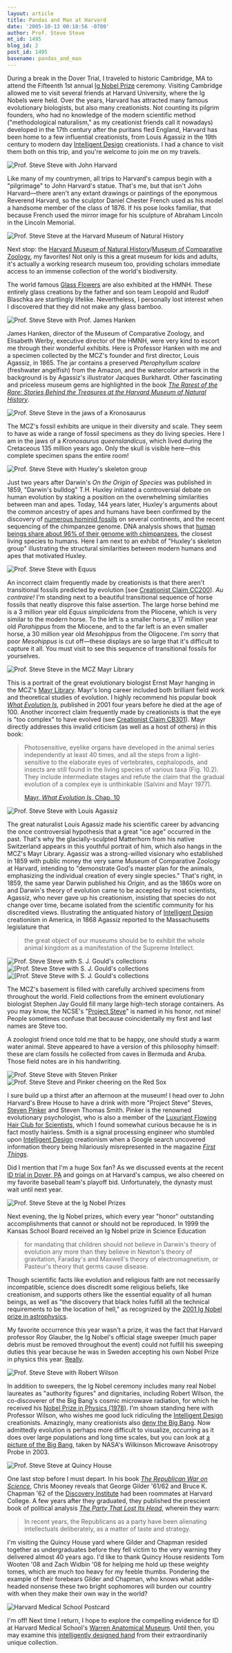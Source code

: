 ```yaml
---
layout: article
title: Pandas and Man at Harvard
date: '2005-10-13 00:18:56 -0700'
author: Prof. Steve Steve
mt_id: 1495
blog_id: 2
post_id: 1495
basename: pandas_and_man
---
```

During a break in the Dover Trial, I traveled to historic Cambridge, MA to attend the Fifteenth 1st annual [Ig Nobel Prize](http://www.improb.com/ig/2005/2005-details.html) ceremony.  Visiting Cambridge allowed me to visit several friends at Harvard University, where the Ig Nobels were held.  Over the years, Harvard has attracted many famous evolutionary biologists, but also many creationists.  Not counting its pilgrim founders, who had no knowledge of the modern scientific method ("methodological naturalism," as my creationist friends call it nowadays) developed in the 17th century after the puritans fled England, Harvard has been home to a few influential creationists, from Louis Agassiz in the 19th century to modern day [Intelligent Design](http://www.ncseweb.org/resources/articles/996_intelligent_design_not_accep_9_10_2002.asp) creationists. I had a chance to visit them both on this trip, and you're welcome to join me on my travels.

<img src="/PT/uploads/2005/SS_John_Harvard.jpg" alt="Prof. Steve Steve with John Harvard" />

Like many of my countrymen, all trips to Harvard's campus begin with a "pilgrimage" to John Harvard's statue.  That's me, but that isn't John Harvard&mdash;there aren't any extant drawings or paintings of the eponymous Reverend Harvard, so the sculptor Daniel Chester French used as his model a handsome member of the class of 1876.  If his pose looks familiar, that because French used the mirror image for his sculpture of Abraham Lincoln in the Lincoln Memorial.

<img src="/PT/uploads/2005/SS_HMNH_entrance.jpg" alt="Prof. Steve Steve at the Harvard Museum of Natural History" />

Next stop: the [Harvard Museum of Natural History](http://www.hmnh.harvard.edu/)/[Museum of Comparative Zoology](http://www.mcz.harvard.edu/), my favorites! Not only is this a great museum for kids and adults, it's actually a working research museum too, providing scholars immediate access to an immense collection of the world's biodiversity.

The world famous [Glass Flowers](http://www.hmnh.harvard.edu/exhibitions/glassflowers.html) are also exhibited at the HMNH.  These entirely glass creations by the father and son team Leopold and Rudolf Blaschka are startlingly lifelike.  Nevertheless, I personally lost interest when I discovered that they did not make any glass bamboo.

<img src="/PT/uploads/2005/SS_Hanken_Agassiz.jpg" alt="Prof. Steve Steve with Prof. James Hanken" />

James Hanken, director of the Museum of Comparative Zoology, and Elisabeth Werby, executive director of the HMNH, were very kind to escort me through their wonderful exhibits.  Here is Professor Hanken with me and a specimen collected by the MCZ's founder and first director, Louis Agassiz, in 1865. The jar contains a preserved _Pterophyllum scalare_ (freshwater angelfish) from the Amazon, and the watercolor artwork in the background is by Agassiz's illustrator Jacques Burkhardt.  Other fascinating and priceless museum gems are highlighted in the book [_The Rarest of the Rare: Stories Behind the Treasures at the Harvard Museum of Natural History_](http://www.hmnh.harvard.edu/shops/).

<img src="/PT/uploads/2005/SS_Kronosaurus.jpg" alt="Prof. Steve Steve in the jaws of a Kronosaurus" />

The MCZ's fossil exhibits are unique in their diversity and scale. They seem to have as wide a range of fossil specimens as they do living species.  Here I am in the jaws of a _Kronosaurus queenslandicus_, which lived during the Cretaceous 135 million years ago.  Only the skull is visible here&mdash;this complete specimen spans the entire room!

<img src="/PT/uploads/2005/SS_Huxley.jpg" alt="Prof. Steve Steve with Huxley&apos;s skeleton group" />

Just two years after Darwin's _On the Origin of Species_ was published in 1859, "Darwin's bulldog" T.H. Huxley initiated a controversial debate on human evolution by staking a position on the overwhelming similarities between man and apes. Today, 144 years later, Huxley's arguments about the common ancestry of apes and humans have been confirmed by the discovery of [numerous hominid fossils](http://pharyngula.org/index/weblog/comments/those_nonexistent_fossils_just_keep_piling_up_dont_they/) on several continents, and the recent sequencing of the chimpanzee genome. DNA analysis shows that [human beings share about 96% of their genome with chimpanzees](http://www.corante.com/loom/archives/2005/08/31/clint_is_dead_long_live_clint.php), the closest living species to humans. Here I am next to an exhibit of "Huxley's skeleton group" illustrating the structural similarities between modern humans and apes that motivated Huxley.

<img src="/PT/uploads/2005/SS_Equus.jpg" alt="Prof. Steve Steve with Equus" />

An incorrect claim frequently made by creationists is that there aren't transitional fossils predicted by evolution \[see [Creationist Claim CC200](http://www.talkorigins.org/indexcc/CC/CC200.html)\].  _Au contraire!_ I'm standing next to a beautiful transitional sequence of horse fossils that neatly disprove this false assertion.  The large horse behind me is a 3 million year old _Equus simplicidens_ from the Pliocene, which is very similar to the modern horse. To the left is a smaller horse, a 17 million year old _Parahippus_ from the Miocene, and to the far left is an even smaller horse, a 30 million year old _Mesohippus_ from the Oligocene.  I'm sorry that poor _Mesohippus_ is cut off&mdash;these displays are so large that it's difficult to capture it all.  You must visit to see this sequence of transitional fossils for yourselves.

<img src="/PT/uploads/2005/SS_Mayr.jpg" alt="Prof. Steve Steve in the MCZ Mayr Library" />

This is a portrait of the great evolutionary biologist Ernst Mayr hanging in the MCZ's [Mayr Library](http://library.mcz.harvard.edu/).  Mayr's long career included both brilliant field work and theoretical studies of evolution. I highly recommend his popular book [_What Evolution Is_](amazon://0465044263), published in 2001 four years before he died at the age of 100.  Another incorrect claim frequently made by creationists is that the eye is "too complex" to have evolved (see [Creationist Claim CB301](http://www.talkorigins.org/indexcc/CB/CB301.html)). Mayr directly addresses this invalid criticism (as well as a host of others) in this book:

> Photosensitive, eyelike organs have developed in the animal series independently at least 40 times, and all the steps from a light-sensitive to the elaborate eyes of vertebrates, cephalopods, and insects are still found in the living species of various taxa (Fig. 10.2). They include intermediate stages and refute the claim that the gradual evolution of a complex eye is unthinkable (Salvini and Mayr 1977). 
> 
> [Mayr, _What Evolution Is_, Chap. 10](amazon://0465044263)

<img src="/PT/uploads/2005/SS_Agassiz.jpg" alt="Prof. Steve Steve with Louis Agassiz" />

The great naturalist Louis Agassiz made his scientific career by advancing the once controversial hypothesis that a great "ice age" occurred in the past.  That's why the glacially-sculpted Matterhorn from his native Switzerland appears in this youthful portrait of him, which also hangs in the MCZ's Mayr Library.  Agassiz was a strong-willed visionary who established in 1859 with public money the very same Museum of Comparative Zoology at Harvard, intending to "demonstrate God's master plan for the animals, emphasizing the individual creation of every single species."  That's right, in 1859, the same year Darwin published his _Origin_, and as the 1860s wore on and Darwin's theory of evolution came to be accepted by most scientists, Agassiz, who never gave up his creationism, insisting that species do not change over time, became isolated from the scientific community for his discredited views. Illustrating the antiquated history of [Intelligent Design](http://www.ncseweb.org/resources/articles/996_intelligent_design_not_accep_9_10_2002.asp) creationism in America, in 1868 Agassiz reported to the Massachusetts legislature that

> the great object of our museums should be to exhibit the whole animal kingdom as a manifestation of the Supreme Intellect.

<img src="/PT/uploads/2005/SS_Gould1.jpg" alt="Prof. Steve Steve with S. J. Gould&apos;s collections" />

<img src="/PT/uploads/2005/SS_Gould2A.jpg" alt="[Prof. Steve Steve with S. J. Gould&apos;s collections" />

<img src="/PT/uploads/2005/SS_Gould2B.jpg" alt="[Prof. Steve Steve with S. J. Gould&apos;s collections" />

The MCZ's basement is filled with carefully archived specimens from throughout the world.  Field collections from the eminent evolutionary biologist Stephen Jay Gould fill many large high-tech storage containers. As you may know, the NCSE's "[Project Steve](http://www.ncseweb.org/resources/articles/3541_project_steve_2_16_2003.asp)" is named in his honor, not mine!  People sometimes confuse that because coincidentally my first and last names are Steve too.

A zoologist friend once told me that to be happy, one should study a warm water animal. Steve appeared to have a version of this philosophy himself: these are clam fossils he collected from caves in Bermuda and Aruba. Those field notes are in his handwriting.

<img src="/PT/uploads/2005/SS_Pinker1.jpg" alt="Prof. Steve Steve with Steven Pinker" />

<img src="/PT/uploads/2005/SS_Pinker2.jpg" alt="Prof. Steve Steve and Pinker cheering on the Red Sox" />

I sure build up a thirst after an afternoon at the museum!  I head over to John Harvard's Brew House to have a drink with more "Project Steve" Steves, [Steven Pinker](http://pinker.wjh.harvard.edu/about/silly.html) and Steven Thomas Smith.  Pinker is the renowned evolutionary psychologist, who is also a member of the [Luxuriant Flowing Hair Club for Scientists](http://www.improbable.com/projects/hair/hair-club002.html), which I found somewhat curious because he is in fact mostly hairless. Smith is a signal processing engineer who stumbled upon [Intelligent Design](http://www.ncseweb.org/resources/articles/996_intelligent_design_not_accep_9_10_2002.asp) creationism when a Google search uncovered information theory being hilariously misrepresented in the magazine [_First Things_](http://www.firstthings.com/ftissues/ft0001/articles/dembski.html).

Did I mention that I'm a huge Sox fan?  As we discussed events at the recent [ID trial in Dover, PA](http://www.pandasthumb.org/archives/2005/09/waterloo_in_dov.html) and goings on at Harvard's campus, we also cheered on my favorite baseball team's playoff bid. Unfortunately, the dynasty must wait until next year.

<img src="/PT/uploads/2005/SS_Ig_Nobel.jpg" alt="Prof. Steve Steve at the Ig Nobel Prizes" />

Next evening, the Ig Nobel prizes, which every year "honor" outstanding accomplishments that cannot or should not be reproduced. In 1999 the Kansas School Board received an Ig Nobel prize in Science Education 

> for mandating that children should not believe in Darwin's theory of evolution any more than they believe in Newton's theory of gravitation, Faraday's and Maxwell's theory of electromagnetism, or Pasteur's theory that germs cause disease.

Though scientific facts like evolution and religious faith are not necessarily incompatible, science does discredit some religious beliefs, like creationism, and supports others like the essential equality of all human beings, as well as "the discovery that black holes fulfill all the technical requirements to be the location of hell," as recognized by the [2001 Ig Nobel prize in astrophysics](http://www.improb.com/ig/ig-pastwinners.html).

My favorite occurrence this year wasn't a prize, it was the fact that Harvard professor Roy Glauber, the Ig Nobel's official stage sweeper (much paper debris must be removed throughout the event) could not fulfill his sweeping duties this year because he was in Sweden accepting his own Nobel Prize in physics this year. [Really](http://improbable.typepad.com/improbable_research_whats/2005/10/sweeping_succes.html).

<img src="/PT/uploads/2005/SS_Robert_Wilson.jpg" alt="Prof. Steve Steve with Robert Wilson" />

In addition to sweepers, the Ig Nobel ceremony includes many real Nobel laureates as "authority figures" and dignitaries, including Robert Wilson, the co-discoverer of the Big Bang's cosmic microwave radiation, for which he received his [Nobel Prize in Physics (1978)](http://nobelprize.org/physics/laureates/1978/). I'm shown standing here with Professor Wilson, who wishes me good luck ridiculing the [Intelligent Design](http://www.ncseweb.org/resources/articles/996_intelligent_design_not_accep_9_10_2002.asp) creationists. Amazingly, many creationists also [deny the Big Bang](/archives/2005/07/report-on-the-2-5.html). Now admittedly evolution is perhaps more difficult to visualize, occurring as it does over large populations and long time scales, but you can look at [a picture of the Big Bang](http://map.gsfc.nasa.gov/m_mm.html), taken by NASA's Wilkinson Microwave Anisotropy Probe in 2003.

<img src="/PT/uploads/2005/SS_Quincy_House.jpg" alt="Prof. Steve Steve at Quincy House" />

One last stop before I must depart. In his book [_The Republican War on Science_](http://www.waronscience.com/), Chris Mooney reveals that George Gilder '61/62 and Bruce K. Chapman '62 of the [Discovery Institute](http://www.discovery.org/) had been roommates at Harvard College. A few years after they graduated, they published the prescient book of political analysis [_The Party That Lost Its Head_](http://www.amazon.com/exec/obidos/tg/detail/-/B0007DLZKE/), wherein they warn:

> In recent years, the Republicans as a party have been alienating intellectuals deliberately, as a matter of taste and strategy.

I'm visiting the Quincy House yard where Gilder and Chapman resided together as undergraduates before they fell victim to the very warning they delivered almost 40 years ago.  I'd like to thank Quincy House residents Tom Wooten '08 and Zach Widbin '08 for helping me hold up these weighty tomes, which are much too heavy for my feeble thumbs. Pondering the example of their forebears Gilder and Chapman, who knows what addle-headed nonsense these two bright sophomores will burden our country with when they make their own way in the world?

<img src="http://www.countway.med.harvard.edu/archives/iotm/illustrations/quad_postcard_with_men_1908.jpeg" alt="Harvard Medical School Postcard" />

I'm off!  Next time I return, I hope to explore the compelling evidence for ID at Harvard Medical School's [Warren Anatomical Museum](http://www.countway.med.harvard.edu/warren/).  Until then, you may examine this [intelligently designed hand](http://www.countway.harvard.edu/archives/iotm/iotm_2004_10.shtml) from their extraordinarily unique collection.
